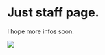 # Just staff page.
I hope more infos soon.

<img src="https://cdn.discordapp.com/attachments/745937151094423642/839473291131224134/unknown.png">
